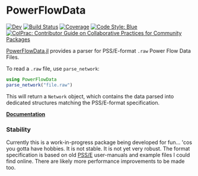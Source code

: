 # PowerFlowData

[![Dev](https://img.shields.io/badge/docs-dev-blue.svg)](https://nickrobinson251.github.io/PowerFlowData.jl/dev)
[![Build Status](https://github.com/nickrobinson251/PowerFlowData.jl/workflows/CI/badge.svg)](https://github.com/nickrobinson251/PowerFlowData.jl/actions)
[![Coverage](https://codecov.io/gh/nickrobinson251/PowerFlowData.jl/branch/main/graph/badge.svg)](https://codecov.io/gh/nickrobinson251/PowerFlowData.jl)
[![Code Style: Blue](https://img.shields.io/badge/code%20style-blue-4495d1.svg)](https://github.com/invenia/BlueStyle)
[![ColPrac: Contributor Guide on Collaborative Practices for Community Packages](https://img.shields.io/badge/ColPrac-Contributor%20Guide-blueviolet)](https://github.com/SciML/ColPrac)

[PowerFlowData.jl](https://github.com/nickrobinson251/PowerFlowData.jl)
provides a parser for PSS/E-format `.raw` Power Flow Data Files.

To read a `.raw` file, use `parse_network`:
```julia
using PowerFlowData
parse_network("file.raw")
```
This will return a `Network` object, which contains the data parsed into dedicated structures matching the PSS/E-format specification.

**[Documentation](https://nickrobinson251.github.io/PowerFlowData.jl/)**

### Stability

Currently this is a work-in-progress package being developed for fun… 'cos you gotta have hobbies.
It is not stable.
It is not yet very robust.
The format specification is based on old [PSS/E](https://en.wikipedia.org/wiki/Power_system_simulator_for_engineering) user-manuals and example files I could find online.
There are likely more performance improvements to be made too.
